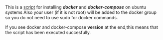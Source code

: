 This is a [script](https://github.com/samaneharia/scripts/tree/edit/docker-installation) for installing ***docker*** and ***docker-compose*** on ubuntu systems
Also your user (if it is not root) will be added to the docker group so you
do not need to use sudo for docker commands.

If you see docker and docker-compose **version** at the end,this means that the 
script has been executed succesfully.
